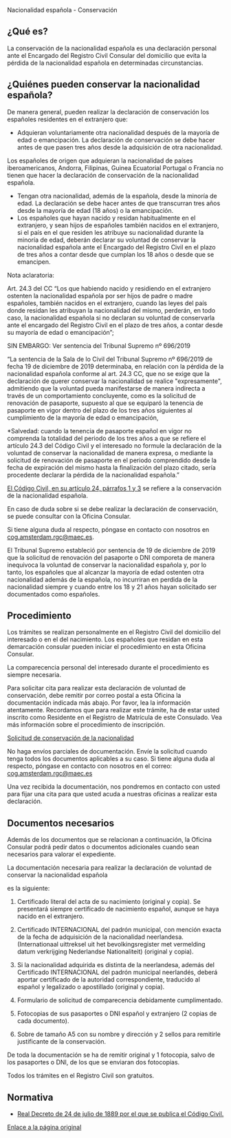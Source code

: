  Nacionalidad española - Conservación

  ¿Qué es?
--------

 La conservación de la nacionalidad española es una declaración personal ante el Encargado del Registro Civil Consular del domicilio que evita la pérdida de la nacionalidad española en determinadas circunstancias.

 ¿Quiénes pueden conservar la nacionalidad española?
---------------------------------------------------

 De manera general, pueden realizar la declaración de conservación los españoles residentes en el extranjero que:

 * Adquieran voluntariamente otra nacionalidad después de la mayoría de edad o emancipación. La declaración de conservación se debe hacer antes de que pasen tres años desde la adquisición de otra nacionalidad.

  Los españoles de origen que adquieran la nacionalidad de países iberoamericanos, Andorra, Filipinas, Guinea Ecuatorial Portugal o Francia no tienen que hacer la declaración de conservación de la nacionalidad española.
* Tengan otra nacionalidad, además de la española, desde la minoría de edad. La declaración se debe hacer antes de que transcurran tres años desde la mayoría de edad (18 años) o la emancipación.
* Los españoles que hayan nacido y residan habitualmente en el extranjero, y sean hijos de españoles también nacidos en el extranjero, si el país en el que residen les atribuye su nacionalidad durante la minoría de edad, deberán declarar su voluntad de conservar la nacionalidad española ante el Encargado del Registro Civil en el plazo de tres años a contar desde que cumplan los 18 años o desde que se emancipen. 

 Nota aclaratoria:

Art. 24.3 del CC “Los que habiendo nacido y residiendo en el extranjero ostenten la nacionalidad española por ser hijos de padre o madre españoles, también nacidos en el extranjero, cuando las leyes del país donde residan les atribuyan la nacionalidad del mismo, perderán, en todo caso, la nacionalidad española si no declaran su voluntad de conservarla ante el encargado del Registro Civil en el plazo de tres años, a contar desde su mayoría de edad o emancipación”;

SIN EMBARGO: Ver sentencia del Tribunal Supremo nº 696/2019

“La sentencia de la Sala de lo Civil del Tribunal Supremo nº 696/2019 de fecha 19 de diciembre de 2019 determinaba, en relación con la pérdida de la nacionalidad española conforme al art. 24.3 CC, que no se exige que la declaración de querer conservar la nacionalidad se realice "expresamente", admitiendo que la voluntad pueda manifestarse de manera indirecta a través de un comportamiento concluyente, como es la solicitud de renovación de pasaporte, supuesto al que se equiparó la tenencia de pasaporte en vigor dentro del plazo de los tres años siguientes al cumplimiento de la mayoría de edad o emancipación,

\*Salvedad: cuando la tenencia de pasaporte español en vigor no comprenda la totalidad del periodo de los tres años a que se refiere el artículo 24.3 del Código Civil y el interesado no formule la declaración de la voluntad de conservar la nacionalidad de manera expresa, o mediante la solicitud de renovación de pasaporte en el periodo comprendido desde la fecha de expiración del mismo hasta la finalización del plazo citado, sería procedente declarar la pérdida de la nacionalidad española.”

  [El Código Civil, en su artículo 24, párrafos 1 y 3](https://www.boe.es/buscar/act.php?id=BOE-A-1889-4763) se refiere a la conservación de la nacionalidad española. 

 En caso de duda sobre si se debe realizar la declaración de conservación, se puede consultar con la Oficina Consular.

 Si tiene alguna duda al respecto, póngase en contacto con nosotros en cog.amsterdam.rgc@maec.es.

El Tribunal Supremo estableció por sentencia de 19 de diciembre de 2019 que la solicitud de renovación del pasaporte o DNI comporeta de manera inequivoca la voluntad de conservar la nacionalidad española y, por lo tanto, los españoles que al alcanzar la mayoría de edad ostenten otra nacionalidad además de la española, no incurriran en perdida de la nacionalidad siempre y cuando entre los 18 y 21 años hayan solicitado ser documentados como españoles.

 Procedimiento
-------------

 Los trámites se realizan personalmente en el Registro Civil del domicilio del interesado o en el del nacimiento. Los españoles que residan en esta demarcación consular pueden iniciar el procedimiento en esta Oficina Consular.

 La comparecencia personal del interesado durante el procedimiento es siempre necesaria.

 Para solicitar cita para realizar esta declaración de voluntad de conservación, debe remitir por correo postal a esta Oficina la documentación indicada más abajo. Por favor, lea la información atentamente. Recordamos que para realizar este trámite, ha de estar usted inscrito como Residente en el Registro de Matrícula de este Consulado. Vea más información sobre el procedimiento de inscripción.

[Solicitud de conservación de la nacionalidad](https://www.exteriores.gob.es/DocumentosAuxiliaresSC/Pa%C3%ADses%20Bajos/AMSTERDAM%20%28C%29/Solicitud%20conservaci%C3%B3n%20nacionalidad%20espa%C3%B1ola.pdf)

No haga envíos parciales de documentación. Envíe la solicitud cuando tenga todos los documentos aplicables a su caso. Si tiene alguna duda al respecto, póngase en contacto con nosotros en el correo: cog.amsterdam.rgc@maec.es

Una vez recibida la documentación, nos pondremos en contacto con usted para fijar una cita para que usted acuda a nuestras oficinas a realizar esta declaración.

 Documentos necesarios
---------------------

 Además de los documentos que se relacionan a continuación, la Oficina Consular podrá pedir datos o documentos adicionales cuando sean necesarios para valorar el expediente.

 La documentación necesaria para realizar la declaración de voluntad de conservar la nacionalidad española

es la siguiente:

1. Certificado literal del acta de su nacimiento (original y copia). Se presentará siempre certificado de nacimiento español, aunque se haya nacido en el extranjero.

2. Certificado INTERNACIONAL del padrón municipal, con mención exacta de la fecha de adquisición de la nacionalidad neerlandesa. (Internationaal uittreksel uit het bevolkingsregister met vermelding datum verkrijging Nederlandse Nationaliteit) (original y copia).

3. Si la nacionalidad adquirida es distinta de la neerlandesa, además del Certificado INTERNACIONAL del padrón municipal neerlandés, deberá aportar certificado de la autoridad correspondiente, traducido al español y legalizado o apostillado (original y copia).

4. Formulario de solicitud de comparecencia debidamente cumplimentado.

5. Fotocopias de sus pasaportes o DNI español y extranjero (2 copias de cada documento).

6. Sobre de tamaño A5 con su nombre y dirección y 2 sellos para remitirle justificante de la conservación.

De toda la documentación se ha de remitir original y 1 fotocopia, salvo de los pasaportes o DNI, de los que se enviaran dos fotocopias.

 Todos los trámites en el Registro Civil son gratuitos.

 Normativa
---------

 * [Real Decreto de 24 de julio de 1889 por el que se publica el Código Civil.](https://www.boe.es/buscar/act.php?id=BOE-A-1889-4763)

  [Enlace a la página original](https://www.exteriores.gob.es/Consulados/amsterdam/es/ServiciosConsulares/Paginas/index.aspx?scco=Pa%C3%ADses+Bajos&scd=9&scca=Nacionalidad&scs=Nacionalidad%20espa%C3%B1ola%20-%20Conservaci%C3%B3n)
